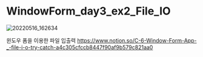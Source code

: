 # WindowForm_day3_ex2_File_IO

![20220516_162634](https://user-images.githubusercontent.com/58411932/168540694-8da2e888-188f-4c1d-bd68-21dd6ba82dec.jpg)

윈도우 폼을 이용한 파일 입출력
https://www.notion.so/C-6-Window-Form-App-_-file-i-o-try-catch-a4c305cfccb8447f90af9b579c821aa0
